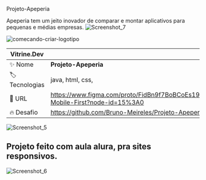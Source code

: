 Projeto-Apeperia

Apeperia tem um jeito inovador de comparar e montar aplicativos para pequenas e médias empresas.
![Screenshot_7](https://user-images.githubusercontent.com/88012503/194078738-ac1572b7-fbcc-4cd7-8291-ce1b7201c450.png)

 ![comecando-criar-logotipo](https://user-images.githubusercontent.com/88012503/194076077-0eecc4d9-7177-4088-b6c8-592a777b1f61.png)
 
 
Vitrine.Dev |     |
| -------------  | --- |
| :sparkles: Nome        | **Projeto-Apeperia**
| :label: Tecnologias | java, html, css, 
| :rocket: URL         |https://www.figma.com/proto/FidBn9f7BoBCoEs19EzbUD/Apeperia-Mobile-First?node-id=15%3A0
| :fire: Desafio     |https://github.com/Bruno-Meireles/Projeto-Apeperia.git

<!-- Inserir imagem com a #vitrinedev ao final do link -->
![Screenshot_5](https://user-images.githubusercontent.com/88012503/194077840-e10bf970-eb3f-4b82-a789-8e2335fe387e.png)



## Projeto feito com aula alura, pra sites responsivos.


![Screenshot_6](https://user-images.githubusercontent.com/88012503/194078386-8fbf4d0c-e9e3-4925-bbc1-749769dcf4fd.png)
